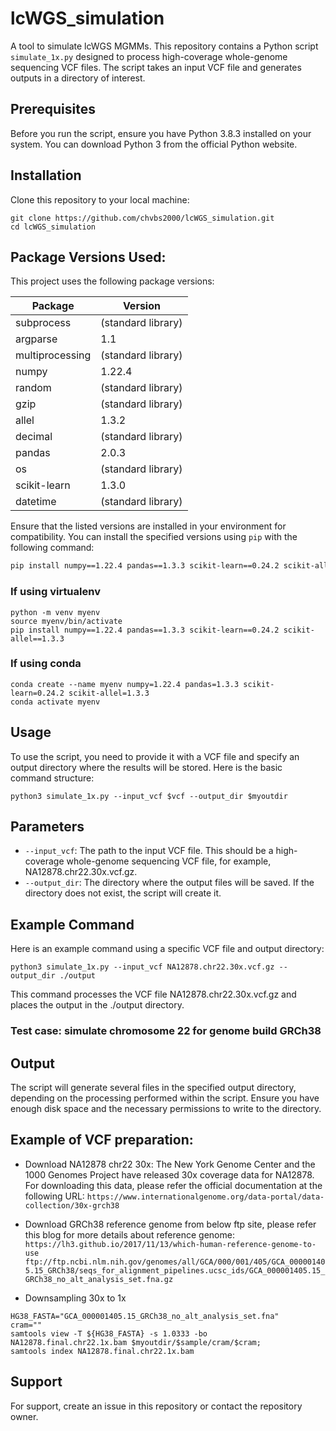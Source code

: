 # lcWGS_simulation
A tool to simulate lcWGS MGMMs. This repository contains a Python script `simulate_1x.py` designed to process high-coverage whole-genome sequencing VCF files. The script takes an input VCF file and generates outputs in a directory of interest.

## Prerequisites
Before you run the script, ensure you have Python 3.8.3 installed on your system. You can download Python 3 from the official Python website.


## Installation
Clone this repository to your local machine:
```
git clone https://github.com/chvbs2000/lcWGS_simulation.git
cd lcWGS_simulation
```
## Package Versions Used:
This project uses the following package versions:

| Package        | Version   |
| -------------- | --------- |
| subprocess     | (standard library) |
| argparse       | 1.1       |
| multiprocessing| (standard library) |
| numpy          | 1.22.4    |
| random         | (standard library) |
| gzip           | (standard library) |
| allel          | 1.3.2     |
| decimal        | (standard library) |
| pandas         | 2.0.3     |
| os             | (standard library) |
| scikit-learn   | 1.3.0     |
| datetime       | (standard library) |


Ensure that the listed versions are installed in your environment for compatibility. You can install the specified versions using `pip` with the following command:

```bash
pip install numpy==1.22.4 pandas==1.3.3 scikit-learn==0.24.2 scikit-allel==1.3.3
```
### If using virtualenv
```
python -m venv myenv
source myenv/bin/activate
pip install numpy==1.22.4 pandas==1.3.3 scikit-learn==0.24.2 scikit-allel==1.3.3
```

### If using conda
```
conda create --name myenv numpy=1.22.4 pandas=1.3.3 scikit-learn=0.24.2 scikit-allel=1.3.3
conda activate myenv
```

## Usage
To use the script, you need to provide it with a VCF file and specify an output directory where the results will be stored. Here is the basic command structure:
```
python3 simulate_1x.py --input_vcf $vcf --output_dir $myoutdir
```

## Parameters
- `--input_vcf`: The path to the input VCF file. This should be a high-coverage whole-genome sequencing VCF file, for example, NA12878.chr22.30x.vcf.gz.
- `--output_dir`: The directory where the output files will be saved. If the directory does not exist, the script will create it.

## Example Command
Here is an example command using a specific VCF file and output directory:
```
python3 simulate_1x.py --input_vcf NA12878.chr22.30x.vcf.gz --output_dir ./output
```
This command processes the VCF file NA12878.chr22.30x.vcf.gz and places the output in the ./output directory.

### Test case: simulate chromosome 22 for genome build GRCh38


## Output
The script will generate several files in the specified output directory, depending on the processing performed within the script. Ensure you have enough disk space and the necessary permissions to write to the directory.

## Example of VCF preparation:
- Download NA12878 chr22 30x: The New York Genome Center and the 1000 Genomes Project have released 30x coverage data for NA12878. For downloading this data, please refer the official documentation at the following URL:
  `https://www.internationalgenome.org/data-portal/data-collection/30x-grch38`

- Download GRCh38 reference genome from below ftp site, please refer this blog for more details about reference genome: `https://lh3.github.io/2017/11/13/which-human-reference-genome-to-use`
`ftp://ftp.ncbi.nlm.nih.gov/genomes/all/GCA/000/001/405/GCA_000001405.15_GRCh38/seqs_for_alignment_pipelines.ucsc_ids/GCA_000001405.15_GRCh38_no_alt_analysis_set.fna.gz`

- Downsampling 30x to 1x
```
HG38_FASTA="GCA_000001405.15_GRCh38_no_alt_analysis_set.fna"
cram=""
samtools view -T ${HG38_FASTA} -s 1.0333 -bo NA12878.final.chr22.1x.bam $myoutdir/$sample/cram/$cram;
samtools index NA12878.final.chr22.1x.bam
```

## Support
For support, create an issue in this repository or contact the repository owner.
